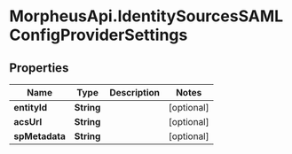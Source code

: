 # MorpheusApi.IdentitySourcesSAMLConfigProviderSettings

## Properties

Name | Type | Description | Notes
------------ | ------------- | ------------- | -------------
**entityId** | **String** |  | [optional] 
**acsUrl** | **String** |  | [optional] 
**spMetadata** | **String** |  | [optional] 


